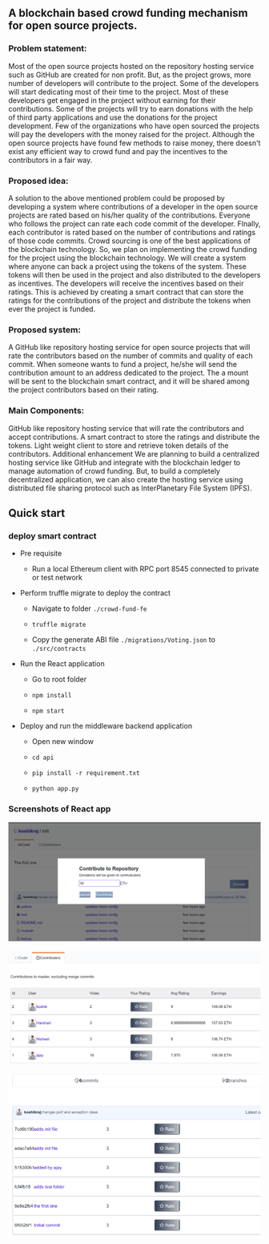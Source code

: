 ## A blockchain based crowd funding mechanism for open source projects.

### Problem statement:
Most of the open source projects hosted on the repository hosting service such as GitHub are created for non profit. But, as the project grows, more number of developers will contribute to the project. Some of the developers will start dedicating most of their time to the project. Most of these developers get engaged in the project without earning for their contributions. Some of the projects will try to earn donations with the help of third party applications and use the donations for the project development. Few of the organizations who have open sourced the projects will pay the developers with the money raised for the project. Although the open source projects have found few methods to raise money, there doesn't exist any efficient way to crowd fund and pay the incentives to the contributors in a fair way.

### Proposed idea:
A solution to the above mentioned problem could be proposed by developing a system where contributions of a developer in the open source projects are rated based on his/her quality of the contributions. Everyone who follows the project can rate each code commit of the developer. FInally, each contributor is rated based on the number of contributions and ratings of those code commits. Crowd sourcing is one of the best applications of the blockchain technology. So, we plan on implementing the crowd funding for the project using the blockchain technology. We will create a system where anyone can back a project using the tokens of the system. These tokens will then be used in the project and also distributed to the developers as incentives. The developers will receive the incentives based on their ratings. This is achieved by creating a smart contract that can store the ratings for the contributions of the project and distribute the tokens when ever the project is funded.

### Proposed system:
A GitHub like repository hosting service for open source projects that will rate the contributors based on the number of commits and quality of each commit. When someone wants to fund a project, he/she will send the contribution amount to an address dedicated to the project. The a mount will be sent to the blockchain smart contract, and it will be shared among the project contributors based on their rating.

### Main Components:
GitHub like repository hosting service that will rate the contributors and accept contributions.
A smart contract to store the ratings and distribute the tokens.
Light weight client to store and retrieve token details of the contributors.
Additional enhancement
We are planning to build a centralized hosting service like GitHub and integrate with the blockchain ledger to manage automation of crowd funding. But, to build a completely decentralized application, we can also create the hosting service using distributed file sharing protocol such as InterPlanetary File System (IPFS).

## Quick start


### deploy smart contract

* Pre requisite

    * Run a local Ethereum client with RPC port 8545 connected to private or test network

*   Perform truffle migrate to deploy the contract

    * Navigate to folder `./crowd-fund-fe`

    * `truffle migrate`

    *   Copy the generate ABI file `./migrations/Voting.json` to `./src/contracts`
    
* Run the React application    
    * Go to root folder

    * `npm install`

    * `npm start`

* Deploy and run the middleware backend application 
    
    * Open new window

    * `cd api`

    * `pip install -r requirement.txt`

    * `python app.py`

### Screenshots of React app

![image3](images/hack1.png)

![image3](images/hack2.png)

![image3](images/hack3.png) 
